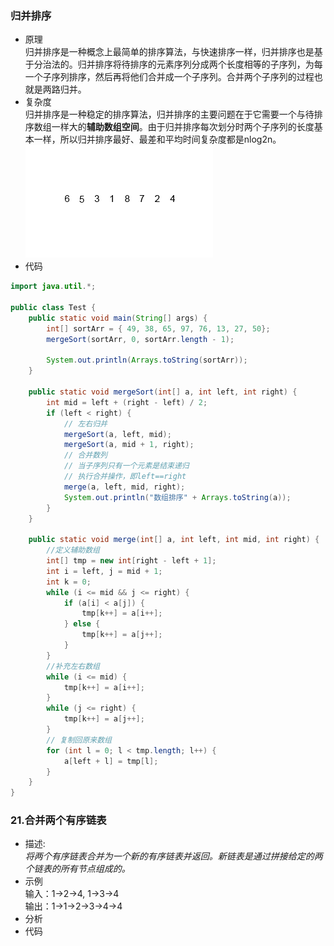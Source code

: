 ### 归并排序
- 原理  
归并排序是一种概念上最简单的排序算法，与快速排序一样，归并排序也是基于分治法的。归并排序将待排序的元素序列分成两个长度相等的子序列，为每一个子序列排序，然后再将他们合并成一个子序列。合并两个子序列的过程也就是两路归并。  
- 复杂度  
归并排序是一种稳定的排序算法，归并排序的主要问题在于它需要一个与待排序数组一样大的**辅助数组空间**。由于归并排序每次划分时两个子序列的长度基本一样，所以归并排序最好、最差和平均时间复杂度都是nlog2n。  
![排序动图](./resource/mergesort.gif)
- 代码
```java
import java.util.*;

public class Test {
    public static void main(String[] args) {
        int[] sortArr = { 49, 38, 65, 97, 76, 13, 27, 50};
        mergeSort(sortArr, 0, sortArr.length - 1);

        System.out.println(Arrays.toString(sortArr));
    }

    public static void mergeSort(int[] a, int left, int right) {
        int mid = left + (right - left) / 2;
        if (left < right) {
            // 左右归并
            mergeSort(a, left, mid);
            mergeSort(a, mid + 1, right);
            // 合并数列
            // 当子序列只有一个元素是结束递归
            // 执行合并操作，即left==right
            merge(a, left, mid, right);
            System.out.println("数组排序" + Arrays.toString(a));
        }
    }

    public static void merge(int[] a, int left, int mid, int right) {
        //定义辅助数组
        int[] tmp = new int[right - left + 1];
        int i = left, j = mid + 1;
        int k = 0;
        while (i <= mid && j <= right) {
            if (a[i] < a[j]) {
                tmp[k++] = a[i++];
            } else {
                tmp[k++] = a[j++];
            }
        }
        //补充左右数组
        while (i <= mid) {
            tmp[k++] = a[i++];
        }
        while (j <= right) {
            tmp[k++] = a[j++];
        }
        // 复制回原来数组
        for (int l = 0; l < tmp.length; l++) {
            a[left + l] = tmp[l];
        }
    }
}
```
### 21.合并两个有序链表
- 描述:  
*将两个有序链表合并为一个新的有序链表并返回。新链表是通过拼接给定的两个链表的所有节点组成的。*  
- 示例  
输入：1->2->4, 1->3->4  
输出：1->1->2->3->4->4  
- 分析  
- 代码